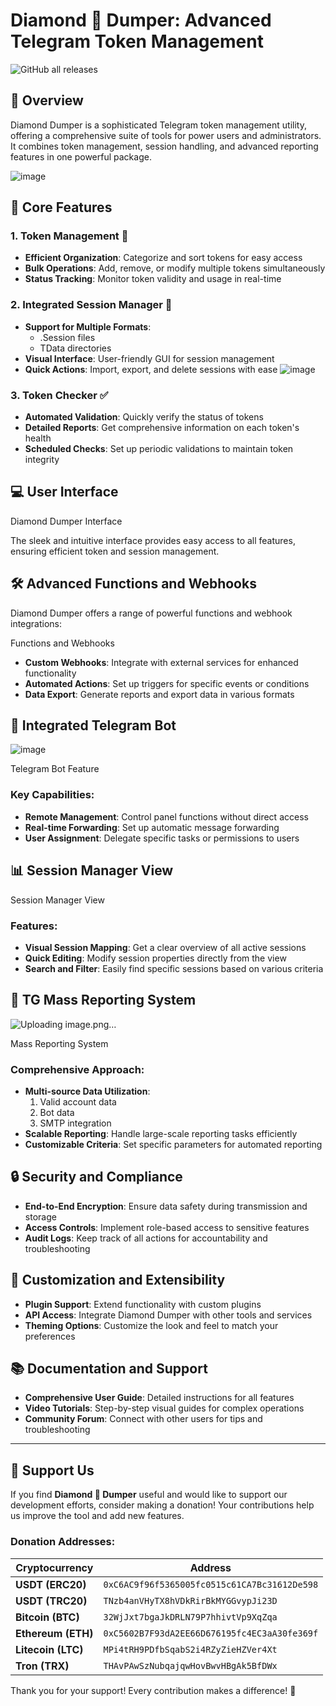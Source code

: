 # Diamond 💎 Dumper: Advanced Telegram Token Management
![GitHub all releases](https://img.shields.io/github/downloads/L33TSP3AK/Diamond-Dumper/total?style=for-the-badge&color=blue&label=Total%20Downloads)

## 🌟 Overview

Diamond Dumper is a sophisticated Telegram token management utility, offering a comprehensive suite of tools for power users and administrators. It combines token management, session handling, and advanced reporting features in one powerful package.

![image](https://github.com/user-attachments/assets/e4f79a64-ee19-4151-86f7-913c77be13b5)

## 🚀 Core Features

### 1. Token Management 🔑
- **Efficient Organization**: Categorize and sort tokens for easy access
- **Bulk Operations**: Add, remove, or modify multiple tokens simultaneously
- **Status Tracking**: Monitor token validity and usage in real-time

### 2. Integrated Session Manager 📁
- **Support for Multiple Formats**:
  - .Session files
  - TData directories
- **Visual Interface**: User-friendly GUI for session management
- **Quick Actions**: Import, export, and delete sessions with ease
![image](https://github.com/user-attachments/assets/fd486f4e-959f-4831-b30a-bde635fcc3d6)

### 3. Token Checker ✅
- **Automated Validation**: Quickly verify the status of tokens
- **Detailed Reports**: Get comprehensive information on each token's health
- **Scheduled Checks**: Set up periodic validations to maintain token integrity

## 💻 User Interface

Diamond Dumper Interface

The sleek and intuitive interface provides easy access to all features, ensuring efficient token and session management.

## 🛠️ Advanced Functions and Webhooks

Diamond Dumper offers a range of powerful functions and webhook integrations:

Functions and Webhooks

- **Custom Webhooks**: Integrate with external services for enhanced functionality
- **Automated Actions**: Set up triggers for specific events or conditions
- **Data Export**: Generate reports and export data in various formats

## 🤖 Integrated Telegram Bot
![image](https://github.com/user-attachments/assets/ec46c43f-5587-4b3a-a145-4581b1692f08)

Telegram Bot Feature

### Key Capabilities:
- **Remote Management**: Control panel functions without direct access
- **Real-time Forwarding**: Set up automatic message forwarding
- **User Assignment**: Delegate specific tasks or permissions to users

## 📊 Session Manager View

Session Manager View

### Features:
- **Visual Session Mapping**: Get a clear overview of all active sessions
- **Quick Editing**: Modify session properties directly from the view
- **Search and Filter**: Easily find specific sessions based on various criteria

## 🚨 TG Mass Reporting System
![Uploading image.png…]()

Mass Reporting System

### Comprehensive Approach:
- **Multi-source Data Utilization**:
  1. Valid account data
  2. Bot data
  3. SMTP integration
- **Scalable Reporting**: Handle large-scale reporting tasks efficiently
- **Customizable Criteria**: Set specific parameters for automated reporting

## 🔒 Security and Compliance
- **End-to-End Encryption**: Ensure data safety during transmission and storage
- **Access Controls**: Implement role-based access to sensitive features
- **Audit Logs**: Keep track of all actions for accountability and troubleshooting

## 🔧 Customization and Extensibility
- **Plugin Support**: Extend functionality with custom plugins
- **API Access**: Integrate Diamond Dumper with other tools and services
- **Theming Options**: Customize the look and feel to match your preferences

## 📚 Documentation and Support
- **Comprehensive User Guide**: Detailed instructions for all features
- **Video Tutorials**: Step-by-step visual guides for complex operations
- **Community Forum**: Connect with other users for tips and troubleshooting

---

## 💖 Support Us

If you find **Diamond 💎 Dumper** useful and would like to support our development efforts, consider making a donation! Your contributions help us improve the tool and add new features.

### Donation Addresses:

| Cryptocurrency | Address |
|----------------|---------|
| **USDT (ERC20)** | `0xC6AC9f96f5365005fc0515c61CA7Bc31612De598` |
| **USDT (TRC20)** | `TNzb4anVHyTX8hVDkRirBkMYGGvypJi23D` |
| **Bitcoin (BTC)** | `32WjJxt7bgaJkDRLN79P7hhivtVp9XqZqa` |
| **Ethereum (ETH)** | `0xC5602B7F93dA2EE66D676195fc4EC3aA30fe369f` |
| **Litecoin (LTC)** | `MPi4tRH9PDfbSqabS2i4RZyZieHZVer4Xt` |
| **Tron (TRX)** | `THAvPAwSzNubqajqwHovBwvHBgAk5BfDWx` |

Thank you for your support! Every contribution makes a difference! 🙌

